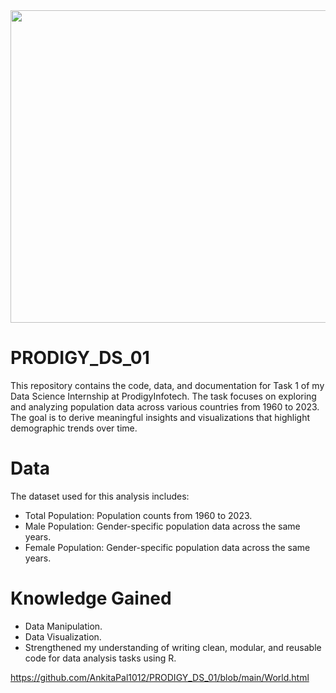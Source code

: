 <img src="https://github.com/AnkitaPal1012/PRODIGY_DS_01/blob/main/Screenshot%202024-08-28%20154546.png" height="500" width="900"/>

# PRODIGY_DS_01
This repository contains the code, data, and documentation for Task 1 of my Data Science Internship at ProdigyInfotech. The task focuses on exploring and analyzing population data across various countries from 1960 to 2023. The goal is to derive meaningful insights and visualizations that highlight demographic trends over time.

# Data
The dataset used for this analysis includes:
<ul> <li>Total Population: Population counts from 1960 to 2023.</li>
<li>Male Population: Gender-specific population data across the same years.</li>
<li>Female Population: Gender-specific population data across the same years.</li></ul>

# Knowledge Gained

<ul><li>Data Manipulation.</li>
<li>Data Visualization.</li>
<li> Strengthened my understanding of writing clean, modular, and reusable code for data analysis tasks using R.</li></ul>

https://github.com/AnkitaPal1012/PRODIGY_DS_01/blob/main/World.html

